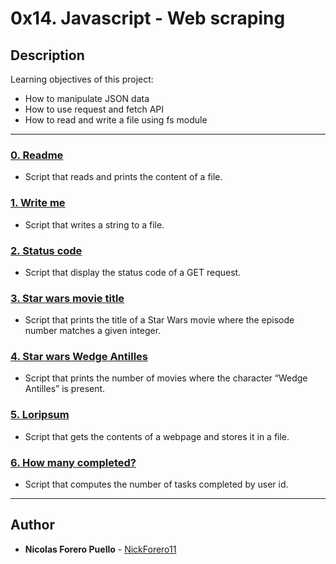 # 0x14. Javascript - Web scraping

## Description

Learning objectives of this project:

* How to manipulate JSON data
* How to use request and fetch API
* How to read and write a file using fs module

---

### [0. Readme](./0-readme.js)

* Script that reads and prints the content of a file.

### [1. Write me](./1-writeme.js)

* Script that writes a string to a file.

### [2. Status code](./2-statuscode.js)

* Script that display the status code of a GET request.

### [3. Star wars movie title](./3-starwars_title.js)

* Script that prints the title of a Star Wars movie where the episode number matches a given integer.

### [4. Star wars Wedge Antilles](./4-starwars_count.js)

* Script that prints the number of movies where the character “Wedge Antilles” is present.

### [5. Loripsum](./5-request_store.js)

* Script that gets the contents of a webpage and stores it in a file.

### [6. How many completed?](./6-completed_tasks.js)

* Script that computes the number of tasks completed by user id.

---

## Author

* **Nicolas Forero Puello** - [NickForero11](https://github.com/NickForero11)
